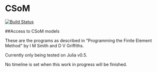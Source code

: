 # CSoM


[![Build Status](https://travis-ci.org/goedman/CSoM.jl.svg?branch=master)](https://travis-ci.org/goedman/CSoM.jl)


##Access to CSoM models

These are the programs as described in "Programming the Finite Element Method" by I M Smith and D V Griffiths.

Currently only being tested on Julia v0.5.

No timeline is set when this work in progress will be finished.